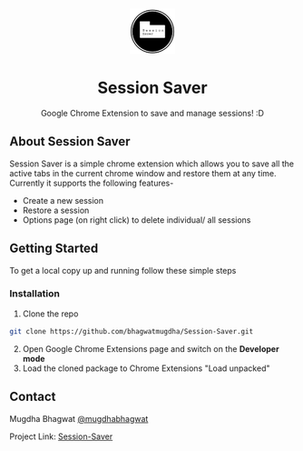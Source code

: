 
<br />
<p align="center">
  <a href="https://github.com/bhagwatmugdha/Session-Saver">
    <img src="Logo128.png" alt="Logo" width="80" height="80">
  </a>

  <h1 align="center">Session Saver</h1>

  <p align="center">
    Google Chrome Extension to save and manage sessions! :D
    <br />
  </p>
</p>

## About Session Saver
Session Saver is a simple chrome extension which allows you to save all the active tabs in the current chrome window and restore them at any time. Currently it supports the following features-
* Create a new session
* Restore a session
* Options page (on right click) to delete individual/ all sessions

## Getting Started

To get a local copy up and running follow these simple steps


### Installation
 
1. Clone the repo
```sh
git clone https://github.com/bhagwatmugdha/Session-Saver.git
```
2. Open Google Chrome Extensions page and switch on the **Developer mode**
3. Load the cloned package to Chrome Extensions "Load unpacked"

<!-- CONTACT -->
## Contact

Mugdha Bhagwat
[@mugdhabhagwat](https://www.linkedin.com/in/mugdhabhagwat/)

Project Link: [Session-Saver](https://github.com/bhagwatmugdha/Session-Saver)
